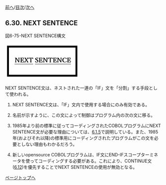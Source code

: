 <!--navi start1-->
[前へ](6-29-2.md)/[目次](https://momoko-yokogawa.github.io/opensourcecobol.github.io/markdown/TOC.html)/[次へ](6-31.md)
<!--navi end1-->
## 6.30. NEXT SENTENCE

図6-75-NEXT SENTENCE構文

![alt text](Image/6-75-Nextsentnce.png)

NEXT SENTENCE文は、ネストされた一連の「IF」文を「分割」する手段として使われる。

1. NEXT SENTENCE文は、「IF」文内で使用する場合にのみ有効である。

2. 名前が示すように、この文によって制御はプログラム内の次の文に移る。

3. 1985年より前の標準に従ってコーディングされたCOBOLプログラムにNEXT SENTENCE文が必要な理由については、[6.1.5](6-1-5.md)で説明している。また、1985年(およびそれ以降)の標準用にコーディングされたプログラムがこの文を必要としない理由もわかるだろう。

4. 新しいopensource COBOLプログラムは、IF文にEND-IFスコープターミネータを使ってコーディングする必要がある。これにより、CONTINUE文([6.12](6-12.md))を優先することでNEXT SENTENCEの使用が無効となる。

<!--navi start2-->

[ページトップへ](6-30.md)
<!--navi end2-->
